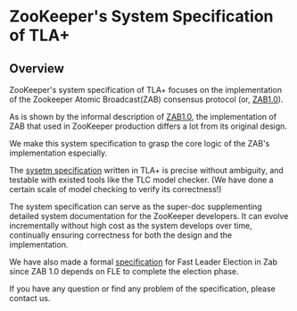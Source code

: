 # ZooKeeper's System Specification of TLA+

## Overview

ZooKeeper's system specification of TLA+ focuses on the implementation of the Zookeeper Atomic Broadcast(ZAB) consensus protocol (or, [ZAB1.0](https://cwiki.apache.org/confluence/display/ZOOKEEPER/Zab1.0)). 

As is shown by the informal description of [ZAB1.0](https://cwiki.apache.org/confluence/display/ZOOKEEPER/Zab1.0), the implementation of ZAB that used in ZooKeeper production differs a lot from its original design.

We make this system specification to grasp the core logic of the ZAB's implementation especially. 

The [sysetm specification](zk-3.7/ZkV3_7_0.tla) written in TLA+ is precise without ambiguity, and testable with existed tools like the TLC model checker. (We have done a certain scale of model checking to verify its correctness!) 

The system specification can serve as the super-doc supplementing detailed system documentation for the ZooKeeper developers. It can evolve incrementally without high cost as the system develops over time, continually ensuring correctness for both the design and the implementation.

We have also made a formal [specification](zk-3.7/FastLeaderElection.tla) for Fast Leader Election in Zab since ZAB 1.0 depends on FLE to complete the election phase.

If you have any question or find any problem of the specification, please contact us.
